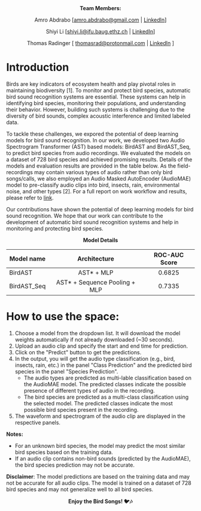 <div align="center">
<b>Team Members: </b>

Amro Abdrabo [amro.abdrabo@gmail.com | [LinkedIn](https://www.linkedin.com/in/amroabdrabo/)]

Shiyi Li  [shiyi.li@ifu.baug.ethz.ch | [LinkedIn](www.linkedin.com/in/shiyili01)]

Thomas Radinger [ thomasrad@protonmail.com | [LinkedIn](https://www.linkedin.com/in/thomas-radinger-743958142/) ]
</div>

# Introduction 

Birds are key indicators of ecosystem health and play pivotal roles in maintaining biodiversity [1]. To monitor and protect bird species, automatic bird sound recognition systems are essential. These systems can help in identifying bird species, monitoring their populations, and understanding their behavior. However, building such systems is challenging due to the diversity of bird sounds, complex acoustic interference and limited labeled data. 

To tackle these challenges, we expored the potential of deep learning models for bird sound recognition. In our work, we developed two Audio Spectrogram Transformer (AST) based models: BirdAST and BirdAST_Seq, to predict bird species from audio recordings. We evaluated the models on a dataset of 728 bird species and achieved promising results.  Details of the models and evaluation results are provided in the table below. As the field-recordings may contain various types of audio rather than only bird songs/calls, we also employed an Audio Masked AutoEncoder (AudioMAE) model to pre-classify audio clips into bird, insects, rain, environmental noise, and other types [2]. For a full report on work workflow and results, please refer to [link](https://docs.google.com/document/d/17uRGEVz4hxShK4fvWQzIKFJlVwEg9p1rAT9XXDYGE3w/edit?usp=sharing).

Our contributions have shown the potential of deep learning models for bird sound recognition. We hope that our work can contribute to the development of automatic bird sound recognition systems and help in monitoring and protecting bird species.

<div align="center">
<b>Model Details</b>

| Model name       | Architecture                   | ROC-AUC Score |
| ---------------  |:------------------------------:|:-------------:|
| BirdAST          | AST* + MLP                     | 0.6825        |
| BirdAST_Seq      | AST* + Sequence Pooling + MLP  | 0.7335        |

</div>

# How to use the space:

1. Choose a model from the dropdown list. It will download the model weights automatically if not already downloaded (~30 seconds).
2. Upload an audio clip and specify the start and end time for prediction. 
3. Click on the "Predict" button to get the predictions.
4. In the output, you will get the audio type classification (e.g., bird, insects, rain, etc.) in the panel "Class Prediction" and the predicted bird species in the panel "Species Prediction". 
    * The audio types are predicted as multi-lable classification based on the AudioMAE model. The predicted classes indicate the possible presence of different types of audio in the recording.
    * The bird species are predicted as a multi-class classification using the selected model. The predicted classes indicate the most possible bird species present in the recording. 
5. The waveform and spectrogram of the audio clip are displayed in the respective panels.

**Notes:**
- For an unknown bird species, the model may predict the most similar bird species based on the training data.
- If an audio clip contains non-bird sounds (predicted by the AudioMAE), the bird species prediction may not be accurate.

**Disclaimer**: The model predictions are based on the training data and may not be accurate for all audio clips. The model is trained on a dataset of 728 bird species and may not generalize well to all bird species.

<div align="center">
  <b>Enjoy the Bird Songs! 🐦🎶
</div>
